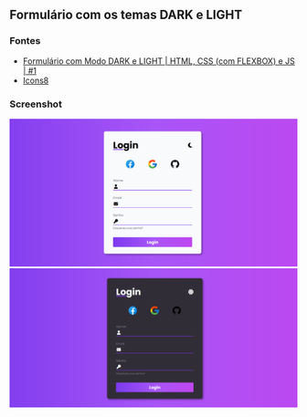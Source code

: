 ## Formulário com os temas DARK e LIGHT
### Fontes
- [Formulário com Modo DARK e LIGHT | HTML, CSS (com FLEXBOX) e JS | #1](https://youtu.be/qKWApkuhNu8?si=EpxIqEYkOvR_fZ8z)  
- [Icons8](https://icons8.com)  

### Screenshot
![Screenshot light teme](screenshot1.png)
![Screenshot dark teme](screenshot2.png)